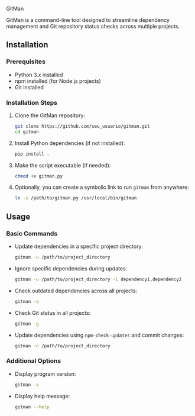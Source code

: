 GitMan

GitMan is a command-line tool designed to streamline dependency management and Git repository status checks across multiple projects.

## Installation

### Prerequisites

- Python 3.x installed
- npm installed (for Node.js projects)
- Git installed

### Installation Steps

1. Clone the GitMan repository:
   ```bash
   git clone https://github.com/seu_usuario/gitman.git
   cd gitman
   ```

2. Install Python dependencies (if not installed):
   ```bash
   pip install .
   ```

3. Make the script executable (if needed):
   ```bash
   chmod +x gitman.py
   ```

4. Optionally, you can create a symbolic link to run `gitman` from anywhere:
   ```bash
   ln -s /path/to/gitman.py /usr/local/bin/gitman
   ```

## Usage

### Basic Commands

- Update dependencies in a specific project directory:
  ```bash
  gitman -u /path/to/project_directory
  ```

- Ignore specific dependencies during updates:
  ```bash
  gitman -u /path/to/project_directory -i dependency1,dependency2
  ```

- Check outdated dependencies across all projects:
  ```bash
  gitman -a
  ```

- Check Git status in all projects:
  ```bash
  gitman -g
  ```

- Update dependencies using `npm-check-updates` and commit changes:
  ```bash
  gitman -n /path/to/project_directory
  ```

### Additional Options

- Display program version:
  ```bash
  gitman -v
  ```

- Display help message:
  ```bash
  gitman --help
  ```
